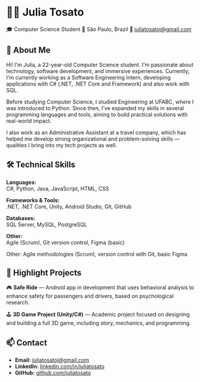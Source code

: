 # 👩‍💻 Julia Tosato

🎓 Computer Science Student
📍 São Paulo, Brazil
📧 juliatosatoj@gmail.com

## 🧠 About Me

Hi! I'm Julia, a 22-year-old Computer Science student. I'm passionate about technology, software development, and immersive experiences. Currently, I'm currently working as a Software Engineering Intern, developing applications with C# (.NET, .NET Core and Framework) and also work with SQL.

Before studying Computer Science, I studied Engineering at UFABC, where I was introduced to Python. Since then, I've expanded my skills in several programming languages and tools, aiming to build practical solutions with real-world impact.

I also work as an Administrative Assistant at a travel company, which has helped me develop strong organizational and problem-solving skills — qualities I bring into my tech projects as well.

## 🛠️ Technical Skills
**Languages:**  
C#, Python, Java, JavaScript, HTML, CSS  

**Frameworks & Tools:**  
.NET, .NET Core, Unity, Android Studio, Git, GitHub  

**Databases:**  
SQL Server, MySQL, PostgreSQL  

**Other:**  
Agile (Scrum), Git version control, Figma (basic)

Other: Agile methodologies (Scrum), version control with Git, basic Figma

## 🚀 Highlight Projects

🎮 **Safe Ride** — Android app in development that uses behavioral analysis to enhance safety for passengers and drivers, based on psychological research.

🕹️ **3D Game Project (Unity/C#)** — Academic project focused on designing and building a full 3D game, including story, mechanics, and programming.


## 📫 Contact
- **Email:** [juliatosatoj@gmail.com](mailto:juliatosatoj@gmail.com)  
- **LinkedIn:** [linkedin.com/in/juliatosato](https://linkedin.com/in/juliatosato)  
- **GitHub:** [github.com/juliatosato](https://github.com/juliatosato)
